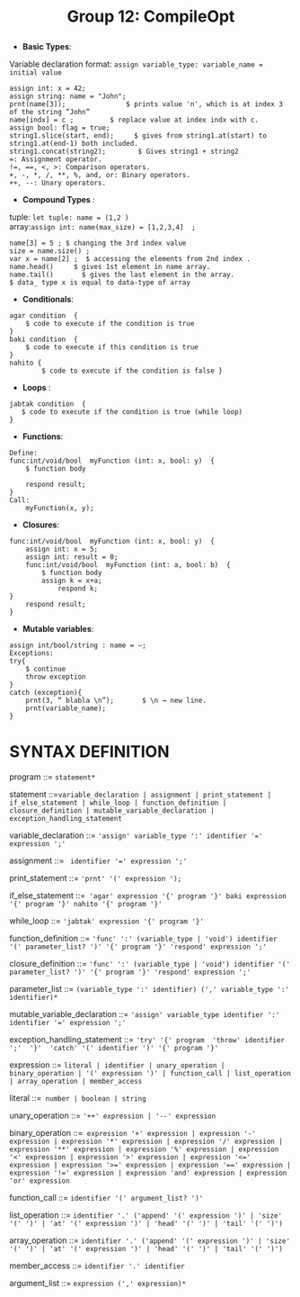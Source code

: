 # <p align="center"> Group 12: CompileOpt  </p>

* **Basic Types**:


Variable declaration format: `assign variable_type: variable_name = initial value`

```
assign int: x = 42;
assign string: name = "John";
prnt(name[3]);            	 $ prints value 'n', which is at index 3 of the string “John”
name[indx] = c ;    	 $ replace value at index indx with c.
assign bool: flag = true;
string1.slice(start, end);     $ gives from string1.at(start) to string1.at(end-1) both included.
string1.concat(string2);  		$ Gives string1 + string2
=: Assignment operator.
!=, ==, <, >: Comparison operators.
+, -, *, /, **, %, and, or: Binary operators.
++, --: Unary operators.
```
* **Compound Types** :
  
tuple: `let tuple: name = (1,2 )`  
array:` assign int: name(max_size) = [1,2,3,4]  ; `
```
name[3] = 5 ; $ changing the 3rd index value
size = name.size() ;  
var x = name[2] ;  $ accessing the elements from 2nd index .
name.head()     $ gives 1st element in name array.
name.tail()       $ gives the last element in the array.
$ data_ type x is equal to data-type of array

```


* **Conditionals**:
```
agar condition  {
    $ code to execute if the condition is true
} 
baki condition  {
    $ code to execute if this condition is true
} 
nahito {
	    $ code to execute if the condition is false }
```
* **Loops** :
 ```
jabtak condition  {
    $ code to execute if the condition is true (while loop)
} 
```

* **Functions**:
```
Define:
func:int/void/bool  myFunction (int: x, bool: y)  {
    $ function body

    respond result;
}
Call:
	myFunction(x, y);
```
* **Closures**:
```
func:int/void/bool  myFunction (int: x, bool: y)  {
	assign int: x = 5;
	assign int: result = 0;
    func:int/void/bool  myFunction (int: a, bool: b)  {
		$ function body
		assign k = x+a;
    		respond k;
}
    respond result;
}
```


* **Mutable variables**:
```
assign int/bool/string : name = —;
Exceptions:
try{
 	$ continue
	throw exception
}
catch (exception){
	prnt(3, “ blabla \n”);       $ \n → new line.
	prnt(variable_name);
}
```
# **SYNTAX DEFINITION** 

program ::= `statement*`


statement ::=``` variable_declaration
           | assignment
           | print_statement
           | if_else_statement
           | while_loop
           | function_definition
           | closure_definition
           | mutable_variable_declaration
           | exception_handling_statement ```


variable_declaration ::= `'assign' variable_type ':' identifier '=' expression ';'`


assignment ::= ` identifier '=' expression ';'`


print_statement ::= `'prnt' '(' expression ');`


if_else_statement ::=` 'agar' expression '{' program '}' baki expression '{' program '}' nahito '{' program '}'` 


while_loop ::= `'jabtak' expression '{' program '}'`


function_definition ::= `'func' ':' (variable_type | 'void') identifier '(' parameter_list? ')' '{' program '}' 'respond' expression ';'`


closure_definition ::= `'func' ':' (variable_type | 'void') identifier '(' parameter_list? ')' '{' program '}' 'respond' expression ';'`


parameter_list ::= `(variable_type ':' identifier) (',' variable_type ':' identifier)*`


mutable_variable_declaration ::= `'assign' variable_type identifier ':' identifier '=' expression ';'`


exception_handling_statement ::= `'try' '{' program  'throw' identifier ';'  '}'  'catch' '(' identifier ')' '{' program '}'`


expression ::= ```literal
            | identifier
            | unary_operation
            | binary_operation
            | '(' expression ')'
            | function_call
            | list_operation
            | array_operation
            | member_access```


literal ::=``` number
         | boolean
         | string```


unary_operation ::= ```'++' expression
               | '--' expression```


binary_operation ::=``` expression '+' expression
                | expression '-' expression
                | expression '*' expression
                | expression '/' expression
                | expression '**' expression
                | expression '%' expression
                | expression '<' expression
                | expression '>' expression
                | expression '<=' expression
                | expression '>=' expression
                | expression '==' expression
                | expression '!=' expression
                | expression 'and' expression
                | expression 'or' expression```


function_call ::= `identifier '(' argument_list? ')'`


list_operation ::= `identifier '.' ('append' '(' expression ')' | 'size' '(' ')' | 'at' '(' expression ')' | 'head' '(' ')' | 'tail' '(' ')')`


array_operation ::= `identifier '.' ('append' '(' expression ')' | 'size' '(' ')' | 'at' '(' expression ')' | 'head' '(' ')' | 'tail' '(' ')')`


member_access ::= `identifier '.' identifier`


argument_list ::= `expression (',' expression)*`


